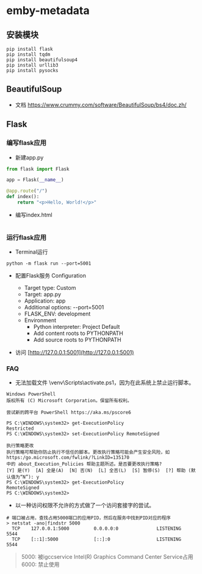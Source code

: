 # emby-metadata

## 安装模块

```shell
pip install flask
pip install tqdm
pip install beautifulsoup4
pip install urllib3
pip install pysocks
```

## BeautifulSoup

- 文档 https://www.crummy.com/software/BeautifulSoup/bs4/doc.zh/

## Flask

### 编写flask应用

- 新建app.py

```python
from flask import Flask

app = Flask(__name__)

@app.route("/")
def index():
    return "<p>Hello, World!</p>"
```

- 编写index.html

```html

```

### 运行flask应用

- Terminal运行

```shell
python -m flask run --port=5001
```

- 配置Flask服务 Configuration
    - Target type: Custom
    - Target: app.py
    - Application: app
    - Additional options: --port=5001
    - FLASK_ENV: development
    - Environment
        - Python interpreter: Project Default
        - Add content roots to PYTHONPATH
        - Add source roots to PYTHONPATH

- 访问 [http://127.0.0.1:5001](http://127.0.0.1:5001)

### FAQ

- 无法加载文件 \venv\Scripts\activate.ps1，因为在此系统上禁止运行脚本。

```shell
Windows PowerShell
版权所有 (C) Microsoft Corporation。保留所有权利。

尝试新的跨平台 PowerShell https://aka.ms/pscore6

PS C:\WINDOWS\system32> get-ExecutionPolicy
Restricted
PS C:\WINDOWS\system32> set-ExecutionPolicy RemoteSigned

执行策略更改
执行策略可帮助你防止执行不信任的脚本。更改执行策略可能会产生安全风险，如 https:/go.microsoft.com/fwlink/?LinkID=135170
中的 about_Execution_Policies 帮助主题所述。是否要更改执行策略?
[Y] 是(Y)  [A] 全是(A)  [N] 否(N)  [L] 全否(L)  [S] 暂停(S)  [?] 帮助 (默认值为“N”): y
PS C:\WINDOWS\system32> get-ExecutionPolicy
RemoteSigned
PS C:\WINDOWS\system32>
```

- 以一种访问权限不允许的方式做了一个访问套接字的尝试。

```shell
# 端口被占用，查找占用5000端口的应用PID，然后在服务中找到PID对应的程序
> netstat -ano|findstr 5000
  TCP    127.0.0.1:5000         0.0.0.0:0              LISTENING       5544
  TCP    [::1]:5000             [::]:0                 LISTENING       5544
```

> 5000: 被igccservice Intel(R) Graphics Command Center Service占用
> 6000: 禁止使用
